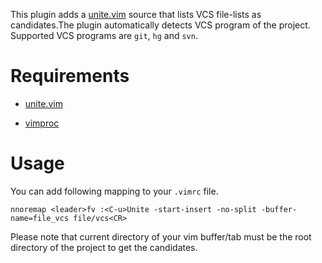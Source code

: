 This plugin adds a [unite.vim](https://github.com/Shougo/unite.vim) source that lists VCS file-lists as candidates.The plugin automatically detects VCS program of the project. Supported VCS programs are `git`, `hg` and `svn`.

Requirements
============
 * [unite.vim](https://github.com/Shougo/unite.vim)
 
 * [vimproc](https://github.com/Shougo/vimproc.vim)

Usage
======

You can add following mapping to your `.vimrc` file.

    nnoremap <leader>fv :<C-u>Unite -start-insert -no-split -buffer-name=file_vcs file/vcs<CR>

Please note that current directory of your vim buffer/tab must be the root directory of the project to get the candidates.
